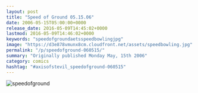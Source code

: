 ```yaml
---
layout: post
title: "Speed of Ground 05.15.06"
date: 2006-05-15T05:00:00+0000
release_date: 2016-05-09T14:45:02+0000
lastmod: 2016-05-09T14:46:02+0000
keywords: "speedofgroundaetsspeedbowlingjpg"
image: "https://d3e878vmunx8cm.cloudfront.net/assets/speedbowling.jpg"
permalink: "/p/speedofground-060515/"
summary: "Originally published Monday May, 15th 2006"
category: comics
hashtag: "#axisofstevil_speedofground-060515"
---
```


![speedofground](https://d3e878vmunx8cm.cloudfront.net/assets/speedbowling.jpg)
